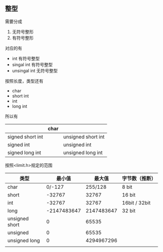 ## 整型

需要分成

1. 无符号整形
2. 有符号整形

对应的有

- int					有符号整型
- singal int     			有符号整型
- unsingal int			无符号整型

按照长度，类型还有

- char
- short int
- int
- long int

所以有

|                  | char |                    |
| ---------------- | ---- | ------------------ |
| signed short int |      | unsigned short int |
| signed int       |      | unsigned int       |
| signed long int  |      | unsigned long int  |



按照<limit.h>规定的范围

| 类型           | 最小值      | 最大值     | 字节数（推断） |
| -------------- | ----------- | ---------- | -------------- |
| char           | 0/-127      | 255/128    | 8 bit          |
| short          | -32767      | 32767      | 16 bit         |
| int            | -32767      | 32767      | 16bit  / 32bit |
| long           | -2147483647 | 2147483647 | 32 bit         |
| unsigned short | 0           | 65535      |                |
| unsigned       | 0           | 65535      |                |
| unsigned long  | 0           | 4294967296 |                |
|                |             |            |                |



